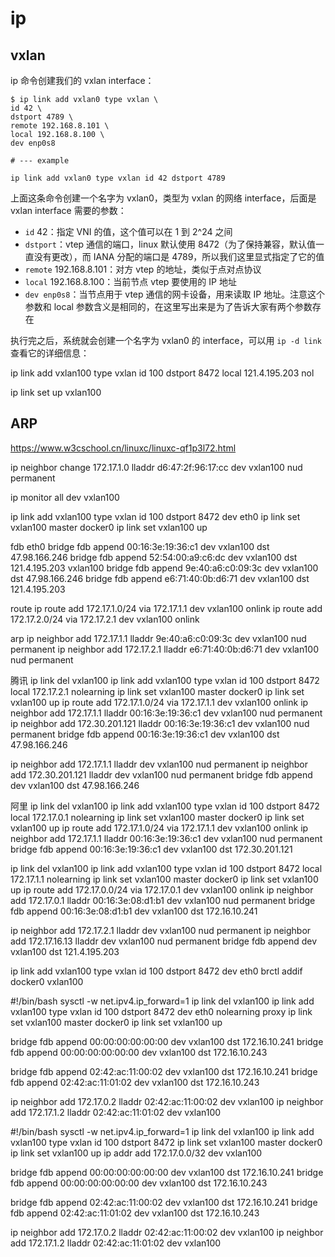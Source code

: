 # ip

## vxlan

ip 命令创建我们的 vxlan interface：
```shell
$ ip link add vxlan0 type vxlan \
id 42 \
dstport 4789 \
remote 192.168.8.101 \
local 192.168.8.100 \
dev enp0s8

# --- example

ip link add vxlan0 type vxlan id 42 dstport 4789 
```
上面这条命令创建一个名字为 vxlan0，类型为 vxlan 的网络 interface，后面是 vxlan interface 需要的参数：

- `id` 42：指定 VNI 的值，这个值可以在 1 到 2^24 之间
- `dstport`：vtep 通信的端口，linux 默认使用 8472（为了保持兼容，默认值一直没有更改），而 IANA 分配的端口是 4789，所以我们这里显式指定了它的值
- `remote` 192.168.8.101：对方 vtep 的地址，类似于点对点协议
- `local` 192.168.8.100：当前节点 vtep 要使用的 IP 地址
- `dev enp0s8`：当节点用于 vtep 通信的网卡设备，用来读取 IP 地址。注意这个参数和 local 参数含义是相同的，在这里写出来是为了告诉大家有两个参数存在

执行完之后，系统就会创建一个名字为 vxlan0 的 interface，可以用 `ip -d link` 查看它的详细信息：



ip link add vxlan100 type vxlan id 100 dstport 8472 local 121.4.195.203 nol

ip link set up vxlan100


## ARP

https://www.w3cschool.cn/linuxc/linuxc-qf1p3l72.html

ip neighbor change 172.17.1.0 lladdr d6:47:2f:96:17:cc dev vxlan100 nud permanent





ip monitor all dev vxlan100

ip link add vxlan100 type vxlan id 100 dstport 8472 dev eth0
ip link set vxlan100 master docker0
ip link set vxlan100 up

fdb
eth0
bridge fdb append 00:16:3e:19:36:c1 dev vxlan100 dst 47.98.166.246
bridge fdb append 52:54:00:a9:c6:dc dev vxlan100 dst 121.4.195.203
vxlan100
bridge fdb append 9e:40:a6:c0:09:3c dev vxlan100 dst 47.98.166.246
bridge fdb append e6:71:40:0b:d6:71 dev vxlan100 dst 121.4.195.203

route
ip route add 172.17.1.0/24 via 172.17.1.1 dev vxlan100 onlink
ip route add 172.17.2.0/24 via 172.17.2.1 dev vxlan100 onlink

arp
ip neighbor add 172.17.1.1 lladdr 9e:40:a6:c0:09:3c dev vxlan100 nud permanent
ip neighbor add 172.17.2.1 lladdr e6:71:40:0b:d6:71 dev vxlan100 nud permanent


腾讯
ip link del vxlan100
ip link add vxlan100 type vxlan id 100 dstport 8472 local 172.17.2.1 nolearning
ip link set vxlan100 master docker0
ip link set vxlan100 up
ip route add 172.17.1.0/24 via 172.17.1.1 dev vxlan100 onlink
ip neighbor add 172.17.1.1 lladdr 00:16:3e:19:36:c1 dev vxlan100 nud permanent
ip neighbor add 172.30.201.121 lladdr 00:16:3e:19:36:c1 dev vxlan100 nud permanent
bridge fdb append 00:16:3e:19:36:c1 dev vxlan100 dst 47.98.166.246


ip neighbor add 172.17.1.1 lladdr <eth0-mac> dev vxlan100 nud permanent
ip neighbor add 172.30.201.121 lladdr <eth0-mac> dev vxlan100 nud permanent
bridge fdb append <eth0-mac> dev vxlan100 dst 47.98.166.246

阿里
ip link del vxlan100
ip link add vxlan100 type vxlan id 100 dstport 8472 local 172.17.0.1 nolearning
ip link set vxlan100 master docker0
ip link set vxlan100 up
ip route add 172.17.1.0/24 via 172.17.1.1 dev vxlan100 onlink
ip neighbor add 172.17.1.1 lladdr 00:16:3e:19:36:c1 dev vxlan100 nud permanent
bridge fdb append 00:16:3e:19:36:c1 dev vxlan100 dst 172.30.201.121


ip link del vxlan100
ip link add vxlan100 type vxlan id 100 dstport 8472 local 172.17.1.1 nolearning
ip link set vxlan100 master docker0
ip link set vxlan100 up
ip route add 172.17.0.0/24 via 172.17.0.1 dev vxlan100 onlink
ip neighbor add 172.17.0.1 lladdr 00:16:3e:08:d1:b1 dev vxlan100 nud permanent
bridge fdb append 00:16:3e:08:d1:b1 dev vxlan100 dst 172.16.10.241



ip neighbor add 172.17.2.1 lladdr <eth0-mac> dev vxlan100 nud permanent
ip neighbor add 172.17.16.13 lladdr <eth0-mac> dev vxlan100 nud permanent
bridge fdb append <eth0-mac> dev vxlan100 dst 121.4.195.203



ip link add vxlan100 type vxlan id 100 dstport 8472 dev eth0
brctl addif docker0 vxlan100






#!/bin/bash
sysctl -w net.ipv4.ip_forward=1
ip link del vxlan100
ip link add vxlan100 type vxlan id 100 dstport 8472 dev eth0 nolearning proxy
ip link set vxlan100 master docker0
ip link set vxlan100 up

bridge fdb append 00:00:00:00:00:00 dev vxlan100 dst 172.16.10.241
bridge fdb append 00:00:00:00:00:00 dev vxlan100 dst 172.16.10.243

bridge fdb append 02:42:ac:11:00:02 dev vxlan100 dst 172.16.10.241
bridge fdb append 02:42:ac:11:01:02 dev vxlan100 dst 172.16.10.243

ip neighbor add 172.17.0.2 lladdr 02:42:ac:11:00:02 dev vxlan100
ip neighbor add 172.17.1.2 lladdr 02:42:ac:11:01:02 dev vxlan100






#!/bin/bash
sysctl -w net.ipv4.ip_forward=1
ip link del vxlan100
ip link add vxlan100 type vxlan id 100 dstport 8472
ip link set vxlan100 master docker0
ip link set vxlan100 up
ip addr add 172.17.0.0/32 dev vxlan100

bridge fdb append 00:00:00:00:00:00 dev vxlan100 dst 172.16.10.241
bridge fdb append 00:00:00:00:00:00 dev vxlan100 dst 172.16.10.243

bridge fdb append 02:42:ac:11:00:02 dev vxlan100 dst 172.16.10.241
bridge fdb append 02:42:ac:11:01:02 dev vxlan100 dst 172.16.10.243

ip neighbor add 172.17.0.2 lladdr 02:42:ac:11:00:02 dev vxlan100
ip neighbor add 172.17.1.2 lladdr 02:42:ac:11:01:02 dev vxlan100










